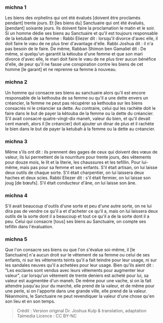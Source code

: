 
### michna 1
Les biens des orphelins qui ont été évalués [doivent être proclamés pendant] trente jours. Et [les biens du] Sanctuaire qui ont été évalués, [pendant] soixante jours. Ils doivent faire la proclamation le matin et le soir. Si un homme dédie ses biens au Sanctuaire et qu'il est toujours responsable de la ketubah de sa femme : Rabbi Eliezer dit : lorsqu'il divorce d'avec elle, il doit faire le vœu de ne plus tirer d'avantage d'elle. Rabbi Joshua dit : il n'a pas besoin de le faire. De même, Rabban Shimon ben Gamaliel dit : De même, si quelqu'un garantit la kétouba d'une femme et que son mari divorce d'avec elle, le mari doit faire le vœu de ne plus tirer aucun bénéfice d'elle, de peur qu'il ne fasse une conspiration contre les biens de cet homme [le garant] et ne reprenne sa femme à nouveau.

### michna 2
Un homme qui consacre ses biens au sanctuaire alors qu'il est encore responsable de la kethouba de sa femme ou qu'il a une dette envers un créancier, la femme ne peut pas récupérer sa kethouba sur les biens consacrés ni le créancier sa dette.  Au contraire, celui qui les rachète doit le faire dans le but de payer la kétouba de la femme ou la dette du créancier. S'il avait consacré quatre-vingt-dix maneh, valeur du bien, et qu'il devait cent maneh, alors il [le créancier] doit ajouter un dinar de plus et il rachète le bien dans le but de payer la ketubah à la femme ou la dette au créancier.

### michna 3
Même s'ils ont dit : ils prennent des gages de ceux qui doivent des vœux de valeur, ils lui permettent de la nourriture pour trente jours, des vêtements pour douze mois, le lit et la literie, les chaussures et les tefillin. Pour lui-même, mais pas pour sa femme et ses enfants. S'il était artisan, on lui laisse deux outils de chaque sorte. S'il était charpentier, on lui laissera deux haches et deux scies. Rabbi Eliezer dit : s'il était fermier, on lui laisse son joug [de bœufs]. S'il était conducteur d'âne, on lui laisse son âne.

### michna 4
S'il avait beaucoup d'outils d'une sorte et peu d'une autre sorte, on ne lui dira pas de vendre ce qu'il a et d'acheter ce qu'il a, mais on lui laissera deux outils de la sorte dont il a beaucoup et tout ce qu'il a de la sorte dont il a peu. Celui qui consacre [tous] ses biens au Sanctuaire, on compte ses tefillin dans l'évaluation.

### michna 5
Que l'on consacre ses biens ou que l'on s'évalue soi-même, il [le Sanctuaire] n'a aucun droit sur le vêtement de sa femme ou celui de ses enfants, ni sur les vêtements teints qu'il a fait teindre pour leur usage, ni sur les sandales neuves qu'il a achetées pour leur usage. Bien qu'ils aient dit : "Les esclaves sont vendus avec leurs vêtements pour augmenter leur valeur", car lorsqu'un vêtement de trente deniers est acheté pour lui, sa valeur est augmentée d'un maneh. De même pour une vache, si on la fait attendre jusqu'au jour du marché, elle prend de la valeur, et de même pour une perle, si on l'apporte dans une grande ville, elle prend de la valeur. Néanmoins, le Sanctuaire ne peut revendiquer la valeur d'une chose qu'en son lieu et en son temps.

>Crédit : Version original Dr. Joshua Kulp & translation, adaptation Talmedia
>Licence : CC BY-NC